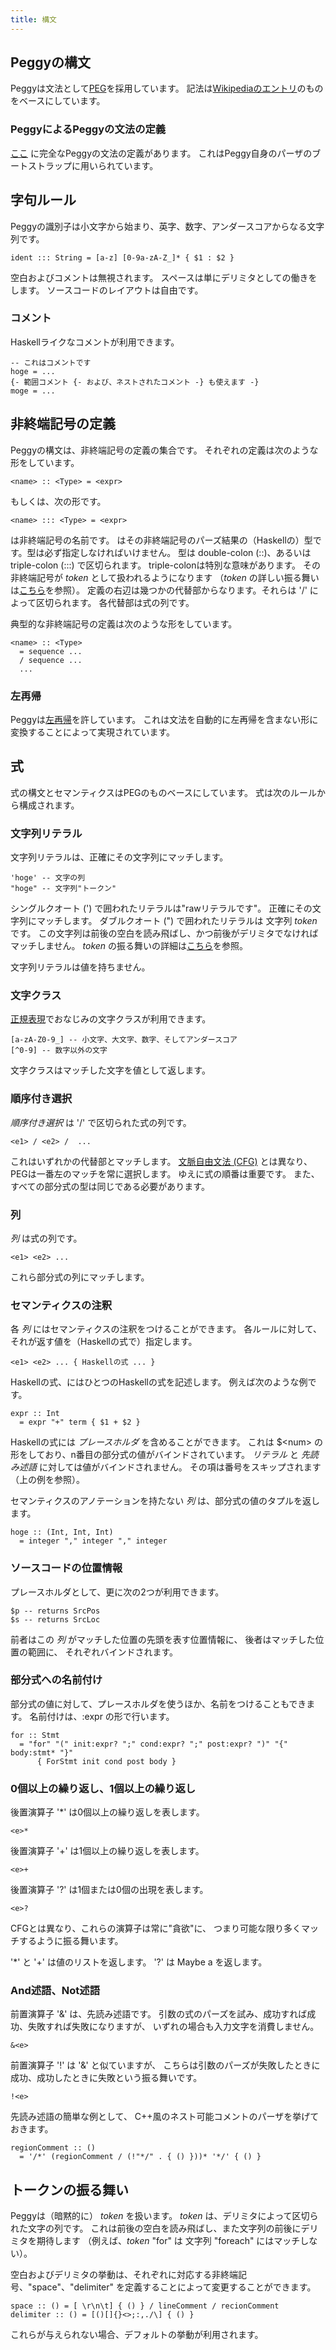 ```yaml
---
title: 構文
---
```


<div class="span14">

## Peggyの構文

Peggyは文法として[PEG][PAC]を採用しています。
記法は[Wikipediaのエントリ][PEG]のものをベースにしています。

### PeggyによるPeggyの文法の定義

[ここ][BOOT] に完全なPeggyの文法の定義があります。
これはPeggy自身のパーザのブートストラップに用いられています。

## 字句ルール

Peggyの識別子は小文字から始まり、英字、数字、アンダースコアからなる文字列です。

    ident ::: String = [a-z] [0-9a-zA-Z_]* { $1 : $2 }

空白およびコメントは無視されます。
スペースは単にデリミタとしての働きをします。
ソースコードのレイアウトは自由です。

### コメント

Haskellライクなコメントが利用できます。

    -- これはコメントです
    hoge = ...
    {- 範囲コメント {- および、ネストされたコメント -} も使えます -}
    moge = ...

## 非終端記号の定義

Peggyの構文は、非終端記号の定義の集合です。
それぞれの定義は次のような形をしています。

    <name> :: <Type> = <expr>

もしくは、次の形です。

    <name> ::: <Type> = <expr>

<name> は非終端記号の名前です。
<Type> はその非終端記号のパーズ結果の（Haskellの）型です。型は必ず指定しなければいけません。
型は double-colon (::)、あるいは triple-colon (:::) で区切られます。
triple-colonは特別な意味があります。
その非終端記号が _token_ として扱われるようになります
（_token_ の詳しい振る舞いは[こちら](#token)を参照）。
定義の右辺は幾つかの代替部からなります。それらは '/' によって区切られます。
各代替部は式の列です。

典型的な非終端記号の定義は次のような形をしています。

    <name> :: <Type>
      = sequence ...
      / sequence ...
      ...

### 左再帰

Peggyは[左再帰][LREC]を許しています。
これは文法を自動的に左再帰を含まない形に変換することによって実現されています。

## 式

式の構文とセマンティクスはPEGのものベースにしています。
式は次のルールから構成されます。

### 文字列リテラル

文字列リテラルは、正確にその文字列にマッチします。

    'hoge' -- 文字の列
    "hoge" -- 文字列"トークン"

シングルクオート (') で囲われたリテラルは"rawリテラルです"。
正確にその文字列にマッチします。
ダブルクオート (") で囲われたリテラルは 文字列 _token_ です。
この文字列は前後の空白を読み飛ばし、かつ前後がデリミタでなければマッチしません。
_token_ の振る舞いの詳細は[こちら](#token)を参照。

文字列リテラルは値を持ちません。

### 文字クラス

[正規表現][REG]でおなじみの文字クラスが利用できます。

    [a-zA-Z0-9_] -- 小文字、大文字、数字、そしてアンダースコア
    [^0-9] -- 数字以外の文字

文字クラスはマッチした文字を値として返します。

### 順序付き選択

_順序付き選択_ は '/' で区切られた式の列です。

    <e1> / <e2> /  ...

これはいずれかの代替部とマッチします。
[文脈自由文法 (CFG)][CFG] とは異なり、PEGは一番左のマッチを常に選択します。
ゆえに式の順番は重要です。
また、すべての部分式の型は同じである必要があります。

### 列

_列_ は式の列です。

    <e1> <e2> ...

これら部分式の列にマッチします。

### セマンティクスの注釈

各 _列_ にはセマンティクスの注釈をつけることができます。
各ルールに対して、それが返す値を（Haskellの式で）指定します。

    <e1> <e2> ... { Haskellの式 ... }

Haskellの式、にはひとつのHaskellの式を記述します。
例えば次のような例です。

    expr :: Int
      = expr "+" term { $1 + $2 }

Haskellの式には _プレースホルダ_ を含めることができます。
これは $\<num\> の形をしており、n番目の部分式の値がバインドされています。
_リテラル_ と _先読み述語_ に対しては値がバインドされません。
その項は番号をスキップされます（上の例を参照）。

セマンティクスのアノテーションを持たない _列_ は、部分式の値のタプルを返します。

    hoge :: (Int, Int, Int)
      = integer "," integer "," integer

### ソースコードの位置情報

プレースホルダとして、更に次の2つが利用できます。

    $p -- returns SrcPos
	$s -- returns SrcLoc

前者はこの _列_ がマッチした位置の先頭を表す位置情報に、
後者はマッチした位置の範囲に、
それぞれバインドされます。

### 部分式への名前付け

部分式の値に対して、プレースホルダを使うほか、名前をつけることもできます。
名前付けは、<ident>:expr の形で行います。

    for :: Stmt
	  = "for" "(" init:expr? ";" cond:expr? ";" post:expr? ")" "{" body:stmt* "}"
	      { ForStmt init cond post body }

### 0個以上の繰り返し、1個以上の繰り返し

後置演算子 '*' は0個以上の繰り返しを表します。

    <e>*

後置演算子 '+' は1個以上の繰り返しを表します。

    <e>+

後置演算子 '?' は1個または0個の出現を表します。

    <e>?

CFGとは異なり、これらの演算子は常に"貪欲"に、
つまり可能な限り多くマッチするように振る舞います。

'*' と '+' は値のリストを返します。
'?' は Maybe a を返します。

### And述語、Not述語

前置演算子 '&' は、先読み述語です。
引数の式のパーズを試み、成功すれば成功、失敗すれば失敗になりますが、
いずれの場合も入力文字を消費しません。

    &<e>

前置演算子 '!' は '&' と似ていますが、
こちらは引数のパーズが失敗したときに成功、成功したときに失敗という振る舞いです。

    !<e>

先読み述語の簡単な例として、
C++風のネスト可能コメントのパーザを挙げておきます。

    regionComment :: ()
      = '/*' (regionComment / (!"*/" . { () }))* '*/' { () }

## トークンの振る舞い

Peggyは（暗黙的に） _token_ を扱います。
_token_ は、デリミタによって区切られた文字の列です。
これは前後の空白を読み飛ばし、また文字列の前後にデリミタを期待します
（例えば、_token_ "for" は 文字列 "foreach" にはマッチしない）。

空白およびデリミタの挙動は、それぞれに対応する非終端記号、"space"、"delimiter"
を定義することによって変更することができます。

    space :: () = [ \r\n\t] { () } / lineComment / recionComment
    delimiter :: () = [()[]{}<>;:,./\] { () }

これらが与えられない場合、デフォルトの挙動が利用されます。

</div>

[PAC]: http://pdos.csail.mit.edu/~baford/packrat/
[PEG]: http://en.wikipedia.org/wiki/Parsing_expression_grammar
[CFG]: http://en.wikipedia.org/wiki/Context-free_grammar
[REG]: http://en.wikipedia.org/wiki/Regular_expression
[BOOT]: https://github.com/tanakh/Peggy/blob/master/bootstrap/peggy.peggy
[LREC]: http://en.wikipedia.org/wiki/Left_recursion
